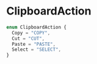 # ClipboardAction

```js
enum ClipboardAction {
  Copy = "COPY",
  Cut = "CUT",
  Paste = "PASTE",
  Select = "SELECT",
}
```
